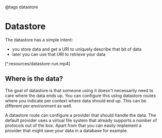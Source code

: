 @tags datastore

# Datastore

The datastore has a simple intent:

- you store data and get a URI to uniquely describe that bit of data
- later you can use that URI to retrieve your data

[^.resources/datastore-run.mp4]

## Where is the data?

The goal of datastore is that someone using it doesn't necessarily need to care where the data ends up. You can configure this using datastore routes where you indicate per context where data should end up. This can be different per environment as well.

A datastore route can configure a provider that should handle the data. The default provider uses a virtual file system that already supports a number of protocols out of the box. Apart from that you can easily implement a provider that might save your data in a database for example.


